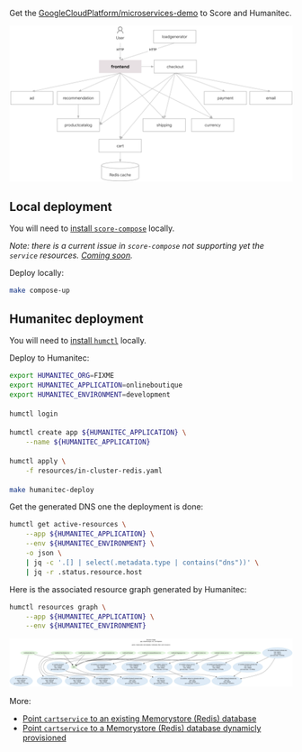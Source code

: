 Get the [GoogleCloudPlatform/microservices-demo](https://github.com/GoogleCloudPlatform/microservices-demo) to Score and Humanitec.

![](https://github.com/GoogleCloudPlatform/microservices-demo/raw/main/docs/img/architecture-diagram.png)

## Local deployment

You will need to [install `score-compose`](https://docs.score.dev/docs/score-implementation/score-compose/) locally.

_Note: there is a current issue in `score-compose` not supporting yet the `service` resources. [Coming soon](https://github.com/score-spec/score-compose/issues/118)._

Deploy locally:
```bash
make compose-up
```

## Humanitec deployment

You will need to [install `humctl`](https://developer.humanitec.com/platform-orchestrator/cli/) locally.

Deploy to Humanitec:
```bash
export HUMANITEC_ORG=FIXME
export HUMANITEC_APPLICATION=onlineboutique
export HUMANITEC_ENVIRONMENT=development

humctl login

humctl create app ${HUMANITEC_APPLICATION} \
    --name ${HUMANITEC_APPLICATION}

humctl apply \
    -f resources/in-cluster-redis.yaml

make humanitec-deploy
```

Get the generated DNS one the deployment is done:
```bash
humctl get active-resources \
	--app ${HUMANITEC_APPLICATION} \
	--env ${HUMANITEC_ENVIRONMENT} \
	-o json \
	| jq -c '.[] | select(.metadata.type | contains("dns"))' \
	| jq -r .status.resource.host
```

Here is the associated resource graph generated by Humanitec:
```bash
humctl resources graph \
	--app ${HUMANITEC_APPLICATION} \
	--env ${HUMANITEC_ENVIRONMENT}
```

![](docs/resources-graph.png)

More:
- [Point `cartservice` to an existing Memorystore (Redis) database](docs/static-memorystore.md)
- [Point `cartservice` to a Memorystore (Redis) database dynamicly provisioned](docs/dynamic-memorystore.md)